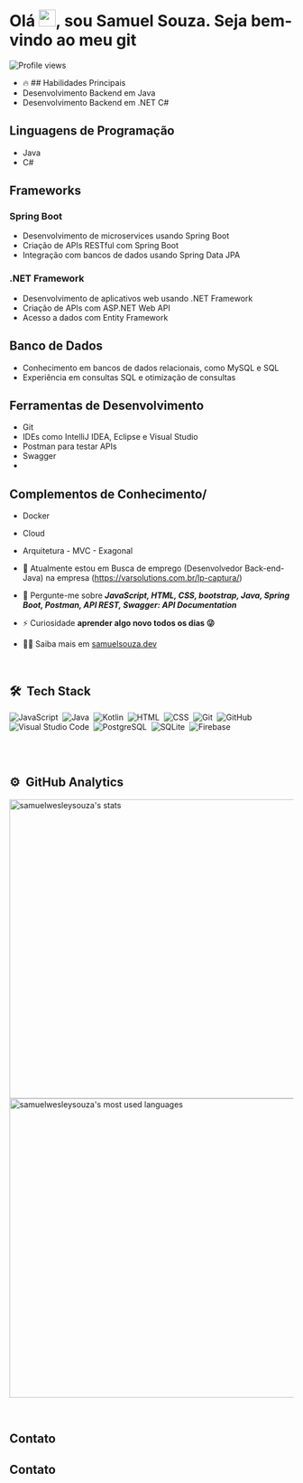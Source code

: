 <h1 align="left">Olá <img src="https://raw.githubusercontent.com/kaueMarques/kaueMarques/master/hi.gif" height="30px">, sou Samuel Souza. Seja bem-vindo ao meu git</h1>
<p align="left"> <img src="https://komarev.com/ghpvc/?username=maykbrito&color=yellow" alt="Profile views" /> </p>

- 🔥 ## Habilidades Principais
- Desenvolvimento Backend em Java
- Desenvolvimento Backend em .NET C#
## Linguagens de Programação
- Java
- C#
## Frameworks
### Spring Boot
- Desenvolvimento de microservices usando Spring Boot
- Criação de APIs RESTful com Spring Boot
- Integração com bancos de dados usando Spring Data JPA

### .NET Framework
- Desenvolvimento de aplicativos web usando .NET Framework
- Criação de APIs com ASP.NET Web API
- Acesso a dados com Entity Framework

## Banco de Dados
- Conhecimento em bancos de dados relacionais, como MySQL e SQL
- Experiência em consultas SQL e otimização de consultas

## Ferramentas de Desenvolvimento
- Git
- IDEs como IntelliJ IDEA, Eclipse e Visual Studio
- Postman para testar APIs
- Swagger
- 
## Complementos de Conhecimento/
- Docker
- Cloud
- Arquitetura - MVC - Exagonal 

- 🔭 Atualmente estou em Busca de emprego (Desenvolvedor Back-end-Java) na empresa (https://varsolutions.com.br/lp-captura/)
- 💬 Pergunte-me sobre ***JavaScript, HTML, CSS, bootstrap, Java, Spring Boot, Postman, API REST, Swagger: API Documentation***
- ⚡ Curiosidade **aprender algo novo todos os dias 😜**
- 👨‍💻 Saiba mais em [samuelsouza.dev](https://samuelwesleysouza.github.io/Portfolio/)
<br>

## 🛠 &nbsp;Tech Stack
![JavaScript](https://img.shields.io/badge/-JavaScript-05122A?style=flat&logo=javascript)&nbsp;
![Java](https://img.shields.io/badge/-Java-05122A?style=flat&logo=java)&nbsp;
![Kotlin](https://img.shields.io/badge/-Kotlin-05122A?style=flat&logo=kotlin)&nbsp;
![HTML](https://img.shields.io/badge/-HTML-05122A?style=flat&logo=HTML5)&nbsp;
![CSS](https://img.shields.io/badge/-CSS-05122A?style=flat&logo=CSS3&logoColor=1572B6)&nbsp;
![Git](https://img.shields.io/badge/-Git-05122A?style=flat&logo=git)&nbsp;
![GitHub](https://img.shields.io/badge/-GitHub-05122A?style=flat&logo=github)&nbsp;
![Visual Studio Code](https://img.shields.io/badge/-Visual%20Studio%20Code-05122A?style=flat&logo=visual-studio-code&logoColor=007ACC)&nbsp;
![PostgreSQL](https://img.shields.io/badge/-PostgreSQL-05122A?style=flat&logo=postgresql)&nbsp;
![SQLite](https://img.shields.io/badge/-SQLite-05122A?style=flat&logo=sqlite)&nbsp;
![Firebase](https://img.shields.io/badge/-Firebase-05122A?style=flat&logo=firebase)&nbsp;

<br><br>
## ⚙️ &nbsp;GitHub Analytics

<p align="left">
  <img width="530em" src="https://github-readme-stats.vercel.app/api?username=samuelwesleysouza&show_icons=true&theme=vision-friendly-dark" alt="samuelwesleysouza's stats" />
  <img width="530em" src="https://github-readme-stats.vercel.app/api/top-langs/?username=samuelwesleysouza&layout=compact&theme=vision-friendly-dark&langs_count=6&hide=html,css,javascript" alt="samuelwesleysouza's most used languages" />
</p>
<br>

## Contato

## Contato

<p align="left" style="background:yellow">
  <a href="https://www.linkedin.com/in/samuel-souza-423903219</a>
  </p>
